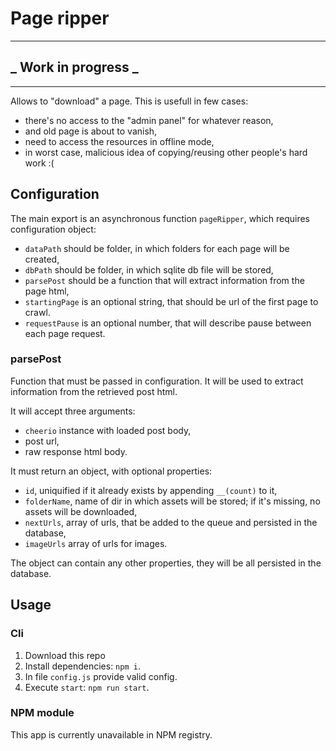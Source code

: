 # Page ripper

---
## _ Work in progress _
---

Allows to "download" a page. This is usefull in few cases:
 - there's no access to the "admin panel" for whatever reason,
 - and old page is about to vanish,
 - need to access the resources in offline mode,
 - in worst case, malicious idea of copying/reusing other people's hard work :(

## Configuration
The main export is an asynchronous function `pageRipper`, which requires configuration object:
 - `dataPath` should be folder, in which folders for each page will be created,
 - `dbPath` should be folder, in which sqlite db file will be stored,
 - `parsePost` should be a function that will extract information from the page html,
 - `startingPage` is an optional string, that should be url of the first page to crawl.
 - `requestPause` is an optional number, that will describe pause between each page request.

### parsePost
Function that must be passed in configuration. It will be used to extract information from the retrieved post html.

It will accept three arguments:
 - `cheerio` instance with loaded post body,
 - post url,
 - raw response html body.

It must return an object, with optional properties:
 - `id`, uniquified if it already exists by appending `__(count)` to it,
 - `folderName`, name of dir in which assets will be stored; if it's missing, no assets will be downloaded,
 - `nextUrls`, array of urls, that be added to the queue and persisted in the database,
 - `imageUrls` array of urls for images.

The object can contain any other properties, they will be all persisted in the database.

## Usage

### Cli
1. Download this repo
2. Install dependencies: `npm i`.
3. In file `config.js` provide valid config.
4. Execute `start`: `npm run start`.

### NPM module
This app is currently unavailable in NPM registry.
